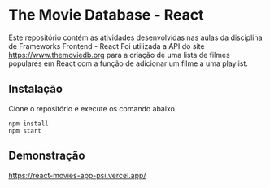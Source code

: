 # The Movie Database - React

Este repositório contém as atividades desenvolvidas nas aulas da disciplina de Frameworks Frontend - React
Foi utilizada a API do site https://www.themoviedb.org para a criação de uma lista de filmes populares em React com a função de adicionar um filme a uma playlist.

## Instalação

Clone o repositório e execute os comando abaixo

```
npm install
npm start
```

## Demonstração

<a href="https://react-movies-app-psi.vercel.app/" target="_blank">https://react-movies-app-psi.vercel.app/</a>